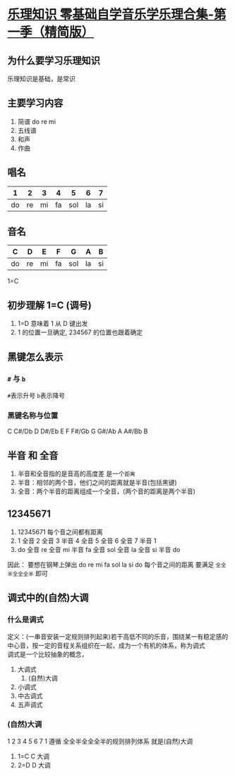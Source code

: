 # [乐理知识 零基础自学音乐学乐理合集-第一季（精简版）](https://www.bilibili.com/video/BV12W411f7YF/?spm_id_from=333.337.search-card.all.click&vd_source=256f425850fe1610865484b5e787ff8c)

## 为什么要学习乐理知识

乐理知识是基础，是常识

## 主要学习内容

1. 简谱 do re mi
2. 五线谱
3. 和声
4. 作曲

## 唱名

| 1   | 2   | 3   | 4   | 5   | 6   | 7   |
| --- | --- | --- | --- | --- | --- | --- |
| do  | re  | mi  | fa  | sol | la  | si  |

## 音名

| C   | D   | E   | F   | G   | A   | B   |
| --- | --- | --- | --- | --- | --- | --- |
| do  | re  | mi  | fa  | sol | la  | si  |

1=C

## 初步理解 1=C (调号)

1. 1=D 意味着 1 从 D 键出发
2. 1 的位置一旦确定, 234567 的位置也跟着确定

## 黑键怎么表示

### `#` 与 `b`

`#`表示升号 `b`表示降号

### 黑键名称与位置

C C#/Db D D#/Eb E F F#/Gb G G#/Ab A A#/Bb B

## 半音 和 全音

1. 半音和全音指的是音高的高度差 是一个`距离`
2. 半音：相邻的两个音，他们之间的距离就是半音(包括黑键)
3. 全音：两个半音的距离组成一个全音，(两个音的距离是两个半音)

## 12345671

1. 12345671 每个音之间都有距离
2. 1 全音 2 全音 3 半音 4 全音 5 全音 6 全音 7 半音 1
3. do 全音 re 全音 mi 半音 fa 全音 sol 全音 la 全音 si 半音 do

因此： 要想在钢琴上弹出 do re mi fa sol la si do 每个音之间的距离 要满足 `全全半全全全半` 即可

## 调式中的(自然)大调

### 什么是调式

定义：(一串音安装一定规则排列起来)若干高低不同的乐音，围绕某一有稳定感的中心音，按一定的音程关系组织在一起，成为一个有机的体系，称为调式  
调式是一个比较抽象的概念，

1. 大调式
   1. (自然)大调
2. 小调式
3. 中古调式
4. 五声调式

### (自然)大调

1 2 3 4 5 6 7 1 遵循 全全半全全全半的规则排列体系 就是(自然)大调

1. 1=C C 大调
2. 2=D D 大调
